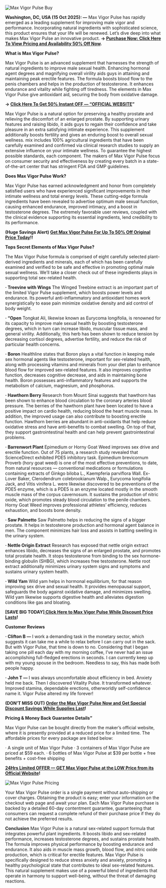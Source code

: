 ![Max Vigor Pulse Buy](https://github.com/user-attachments/assets/47c82212-a9bd-4b56-86df-8b3f7385b7a4)



**Washington, DC, USA (15 Oct 2025): —** Max Vigor Pulse has rapidly emerged as a leading supplement for improving male vigor and performance. Incorporating natural ingredients with sophisticated science, this product ensures that your life will be renewed. Let’s dive deep into what makes Max Vigor Pulse an innovative product. **→ [Purchase Now: Click Here To View Pricing and Availability 50% Off Now](https://supplementcarts.com/max-vigor-pulse-official/).**

**What is Max Vigor Pulse?**

Max Vigor Pulse is an advanced supplement that harnesses the strength of natural ingredients to improve male sexual health. Enhancing hormonal agent degrees and magnifying overall virility aids guys in attaining and maintaining peak erectile features.
The formula boosts blood flow to the penis chambers and helps in the production of testosterone. It enhances endurance and vitality while fighting off tiredness. The elements in Max Vigor Pulse give antioxidant aid, securing the body from oxidative damage.


**→ [Click Here To Get 50% Instant OFF — “OFFICIAL WEBSITE](https://supplementcarts.com/max-vigor-pulse-official/)”**


Max Vigor Pulse is a natural option for preserving a healthy prostate and relieving the discomfort of an enlarged prostate. By supporting urinary features and raising libido, it aids guys to regain their confidence and take pleasure in an extra satisfying intimate experience. This supplement additionally boosts fertility and gives an enduring boost to overall sexual wellness.
mix includes 100% agricultural ingredients that have been carefully examined and confirmed via clinical research studies to supply an extensive influence on your intimate wellness. To guarantee the highest possible standards, each component. The makers of Max Vigor Pulse focus on consumer security and effectiveness by creating every batch in a state-of-the-art center that has stringent FDA and GMP guidelines.


**Does Max Vigor Pulse Work?**

Max Vigor Pulse has earned acknowledgment and honor from completely satisfied users who have experienced significant improvements in their intimate wellness and total energy levels. These cutting-edge formula ingredients have been revealed to advertise optimum male sexual function, causing enhanced endurance, improved intimacy, and a boost in testosterone degrees. The extremely favorable user reviews, coupled with the clinical evidence supporting its essential ingredients, lend credibility to its performance.


**(Huge Savings Alert) [Get Max Vigor Pulse For Up To 50% Off Original Price Today](https://supplementcarts.com/max-vigor-pulse-official/)!!**


**Tops Secret Elements of Max Vigor Pulse?**

The Max Vigor Pulse formula is comprised of eight carefully selected plant-derived ingredients and minerals, each of which has been carefully examined and verified to be safe and effective in promoting optimal male sexual wellness. We’ll take a closer check out of these ingredients plays in supporting total sex-related health.

**· Treevine with Wings**
The Winged Treebine extract is an important part of the limited Vigor Pulse supplement, which boosts power levels and endurance. Its powerful anti-inflammatory and antioxidant homes work synergistically to ease pain minimize oxidative density and aid control of body weight.

**· “Open**
Tongkat Ali, likewise known as Eurycoma longifolia, is renowned for its capacity to improve male sexual health by boosting testosterone degrees, which in turn can increase libido, muscular tissue mass, and general virility. Additionally, this herb has been shown to reduce tension by decreasing cortisol degrees, advertise fertility, and reduce the risk of particular health concerns.

**· Boron**
Healthline states that Boron plays a vital function in keeping male sex hormonal agents like testosterone, important for sex-related health, along with processing vitamins and minerals from your diet plan to enhance blood flow for improved sex-related features. It also improves cognitive function, decreases cognitive decrease, and aids in maintaining bone health. Boron possesses anti-inflammatory features and supports the metabolism of calcium, magnesium, and phosphorus.

**· Hawthorn Berry**
Research from Mount Sinai suggests that hawthorn has been shown to enhance blood circulation to the coronary arteries blood pressure. The berries of the hawthorn plant have been located to have a positive impact on cardio health, reducing blood the heart muscle mass. In addition, the improved usage can also contribute to boosting erectile function.
Hawthorn berries are abundant in anti-oxidants that help reduce oxidative stress and have anti-benefits to combat swelling. On top of that, they support gastrointestinal health and can help prevent gastrointestinal problems.

**· Barrenwort Plant**
Epimedium or Horny Goat Weed improves sex drive and erectile function. Out of 75 plants, a research study revealed that ScienceDirect exhibited PDE5 inhibitory task. Epimedium brevicornum Proverb (hory goat weed) is one of the most effective preventions, to date, from natural resources — conventional medications or formulations containing extracts of Ginkgo biloba L., Kaempferia parviflora Wall. Ex-Lover Baker, Clerodendrum colebrookianum Walp., Eurycoma longifolia Jack, and Vitis vinifera L. were likewise discovered to be preventions of the PDE5 enzyme, which is a PDE5 is an enzyme located mostly in the smooth muscle mass of the corpus cavernosum.
It sustains the production of nitric oxide, which promotes steady blood circulation to the penile chambers. Horny Goat Weed improves professional athletes’ efficiency, reduces exhaustion, and boosts bone density.

**· Saw Palmetto**
Saw Palmetto helps in reducing the signs of a bigger prostate. It helps in testosterone production and hormonal agent balance in men. The component minimizes hair loss and assists in battling swelling in the urinary system.

**· Nettle Origin Extract**
Research has exposed that nettle origin extract enhances libido, decreases the signs of an enlarged prostate, and promotes total prostate health. It stops testosterone from binding to the sex hormone-binding globulin (SHBG), which increases free testosterone. Nettle root extract additionally minimizes urinary system signs and symptoms and sustains urinary system health.

**· Wild Yam**
Wild yam helps in hormonal equilibrium, for that reason improving sex drive and sexual health. It provides menopausal support, safeguards the body against oxidative damage, and minimizes swelling. Wild yam likewise supports digestive health and alleviates digestion conditions like gas and bloating.


**[SAVE BIG TODAY][ Click Here to Max Vigor Pulse While Discount Price Lasts](https://supplementcarts.com/max-vigor-pulse-official/)!**



**Customer Reviews**

**· Clifton B —** I work a demanding task in the monetary sector, which suggests it can take me a while to relax before I can carry out in the sack. But with Vigor Pulse, that time is down to no. Considering that I began taking one pill each day with my morning coffee, I’ve never had an issue accomplishing full-fledged erections in seconds. I can currently keep up with my young spouse in the bedroom. Needless to say, this has made both people happy.

**· John T —** I was always uncomfortable about efficiency in bed. Anxiety held me back. Then I discovered Vitality Pulse. It transformed whatever. Improved stamina, dependable erections, otherworldly self-confidence name it. Vigor Pulse altered my life forever!


**(DON’T MISS OUT) [Order the Max Vigor Pulse Now and Get Special Discount Savings While Supplies Last](https://supplementcarts.com/max-vigor-pulse-official/)!**


**Pricing & Money Back Guarantee Details”**

Max Vigor Pulse can be bought directly from the maker’s official website, where it is presently provided at a reduced price for a limited time. The affordable prices for every package are listed below:

· A single unit of Max Vigor Pulse
· 3 containers of Max Vigor Pulse are priced at $59 each.
· 6 bottles of Max Vigor Pulse at $39 per bottle + free benefits + cost-free shipping


**[24Hrs Limited OFFER — GET Max Vigor Pulse at the LOW Price from its Official Website](https://supplementcarts.com/max-vigor-pulse-official/)!**


![Max Vigor Pulse Pricing](https://github.com/user-attachments/assets/39c4609b-cf81-431f-b2a4-f29d3d164d69)


Your Max Vigor Pulse order is a single payment without auto-shipping or cover charges. Obtaining the product is easy; enter your information on the checkout web page and await your plan.
Each Max Vigor Pulse purchase is backed by a detailed 60-day contentment guarantee, guaranteeing that consumers can request a complete refund of their purchase price if they do not achieve the preferred results.

**Conclusion**
Max Vigor Pulse is a natural sex-related support formula that integrates powerful plant ingredients. It boosts libido and sex-related performance, increases testosterone degrees, and sustains prostate health.
The formula improves physical performance by boosting endurance and endurance. It also aids in muscle mass growth, blood flow, and nitric oxide production, which is critical for erectile features.
Max Vigor Pulse is specifically designed to reduce stress anxiety and anxiety, promoting a healthy psychological state that contributes to ideal sex-related features. This natural supplement makes use of a powerful blend of ingredients that operate in harmony to support well-being, without the threat of damaging reactions.
